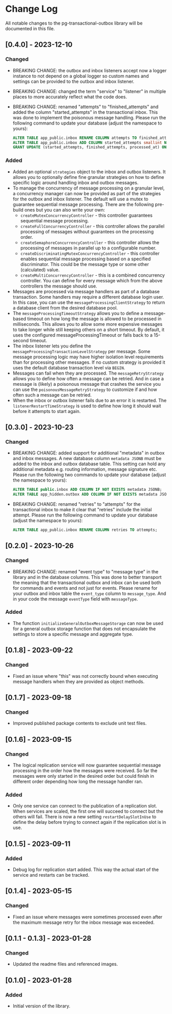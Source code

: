 # Change Log

All notable changes to the pg-transactional-outbox library will be documented in
this file.

## [0.4.0] - 2023-12-10

### Changed

- BREAKING CHANGE: the outbox and inbox listeners accept now a logger instance
  to not depend on a global logger so custom names and settings can be provided
  to the outbox and inbox listener.
- BREAKING CHANGE: changed the term "service" to "listener" in multiple places
  to more accurately reflect what the code does.
- BREAKING CHANGE: renamed "attempts" to "finished_attempts" and added the
  column "started_attempts" in the transactional inbox. This was done to
  implement the poisonous message handling. Please run the following command to
  update your database (adjust the namespace to yours):

  ```sql
  ALTER TABLE app_public.inbox RENAME COLUMN attempts TO finished_attempts;
  ALTER TABLE app_public.inbox ADD COLUMN started_attempts smallint NOT NULL DEFAULT 0;
  GRANT UPDATE (started_attempts, finished_attempts, processed_at) ON app_public.inbox TO db_login_inbox;

  ```

### Added

- Added an optional `strategies` object to the inbox and outbox listeners. It
  allows you to optionally define fine granular strategies on how to define
  specific logic around handling inbox and outbox messages.
- To manage the concurrency of message processing on a granular level, a
  concurrency manager can now be provided as part of the strategies for the
  outbox and inbox listener. The default will use a mutex to guarantee
  sequential message processing. There are the following pre-build ones but you
  can also write your own:
  - `createMutexConcurrencyController` - this controller guarantees sequential
    message processing.
  - `createFullConcurrencyController` - this controller allows the parallel
    processing of messages without guarantees on the processing order.
  - `createSemaphoreConcurrencyController` - this controller allows the
    processing of messages in parallel up to a configurable number.
  - `createDiscriminatingMutexConcurrencyController` - this controller enables
    sequential message processing based on a specified discriminator. This could
    be the message type or some other (calculated) value.
  - `createMultiConcurrencyController` - this is a combined concurrency
    controller. You can define for every message which from the above
    controllers the message should use.
- Messages are processed via message handlers as part of a database transaction.
  Some handlers may require a different database login user. In this case, you
  can use the `messageProcessingClientStrategy` to return a database client from
  the desired database pool.
- The `messageProcessingTimeoutStrategy` allows you to define a message-based
  timeout on how long the message is allowed to be processed in milliseconds.
  This allows you to allow some more expensive messages to take longer while
  still keeping others on a short timeout. By default, it uses the configured
  messageProcessingTimeout or falls back to a 15-second timeout.
- The inbox listener lets you define the
  `messageProcessingTransactionLevelStrategy` per message. Some message
  processing logic may have higher isolation level requirements than for
  processing other messages. If no custom strategy is provided it uses the
  default database transaction level via `BEGIN`.
- Messages can fail when they are processed. The `messageRetryStrategy` allows
  you to define how often a message can be retried. And in case a message is
  (likely) a poisonous message that crashes the service you can use the
  `poisonousMessageRetryStrategy` to customize if and how often such a message
  can be retried.
- When the inbox or outbox listener fails due to an error it is restarted. The
  `listenerRestartTimeStrategy` is used to define how long it should wait before
  it attempts to start again.

## [0.3.0] - 2023-10-23

### Changed

- BREAKING CHANGE: added support for additional "metadata" in outbox and inbox
  messages. A new database column `metadata JSONB` must be added to the inbox
  and outbox database table. This setting can hold any additional metadata e.g.
  routing information, message signature etc. Please run the following two
  commands to update your database (adjust the namespace to yours):
  ```sql
  ALTER TABLE public.inbox ADD COLUMN IF NOT EXISTS metadata JSONB;
  ALTER TABLE app_hidden.outbox ADD COLUMN IF NOT EXISTS metadata JSONB;
  ```
- BREAKING CHANGE: renamed "retries" to "attempts" for the transactional inbox
  to make it clear that "retries" include the initial attempt. Please run the
  following command to update your database (adjust the namespace to yours):
  ```sql
  ALTER TABLE app_public.inbox RENAME COLUMN retries TO attempts;
  ```

## [0.2.0] - 2023-10-26

### Changed

- BREAKING CHANGE: renamed "event type" to "message type" in the library and in
  the database columns. This was done to better transport the meaning that the
  transactional outbox and inbox can be used both for commands and events and
  not just for events. Please rename for your outbox and inbox table the
  `event_type` column to `message_type`. And in your code the message
  `eventType` field with `messageType`.

### Added

- The function `initializeGeneralOutboxMessageStorage` can now be used for a
  general outbox storage function that does not encapsulate the settings to
  store a specific message and aggregate type.

## [0.1.8] - 2023-09-22

### Changed

- Fixed an issue where "this" was not correctly bound when executing message
  handlers when they are provided as object methods.

## [0.1.7] - 2023-09-18

### Changed

- Improved published package contents to exclude unit test files.

## [0.1.6] - 2023-09-15

### Changed

- The logical replication service will now guarantee sequential message
  processing in the order how the messages were received. So far the messages
  were only started in the desired order but could finish in different order
  depending how long the message handler ran.

### Added

- Only one service can connect to the publication of a replication slot. When
  services are scaled, the first one will succeed to connect but the others will
  fail. There is now a new setting `restartDelaySlotInUse` to define the delay
  before trying to connect again if the replication slot is in use.

## [0.1.5] - 2023-09-11

### Added

- Debug log for replication start added. This way the actual start of the
  service and restarts can be tracked.

## [0.1.4] - 2023-05-15

### Changed

- Fixed an issue where messages were sometimes processed even after the maximum
  message retry for the inbox message was exceeded.

## [0.1.1 - 0.1.3] - 2023-01-28

### Changed

- Updated the readme files and referenced images.

## [0.1.0] - 2023-01-28

### Added

- Initial version of the library.
